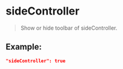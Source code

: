 # sideController
>Show or hide toolbar of sideController.

Example:
--
```JSON
"sideController": true
```
